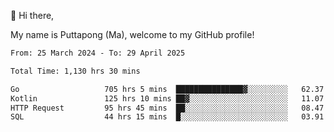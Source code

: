 👋 Hi there,

My name is Puttapong (Ma), welcome to my GitHub profile!

<!--START_SECTION:waka-->

```txt
From: 25 March 2024 - To: 29 April 2025

Total Time: 1,130 hrs 30 mins

Go                   705 hrs 5 mins  ███████████████▓░░░░░░░░░   62.37 %
Kotlin               125 hrs 10 mins ██▓░░░░░░░░░░░░░░░░░░░░░░   11.07 %
HTTP Request         95 hrs 45 mins  ██░░░░░░░░░░░░░░░░░░░░░░░   08.47 %
SQL                  44 hrs 15 mins  █░░░░░░░░░░░░░░░░░░░░░░░░   03.91 %
```

<!--END_SECTION:waka-->
